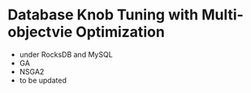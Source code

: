 # Database Knob Tuning with Multi-objectvie Optimization
- under RocksDB and MySQL
- GA
- NSGA2
- to be updated
